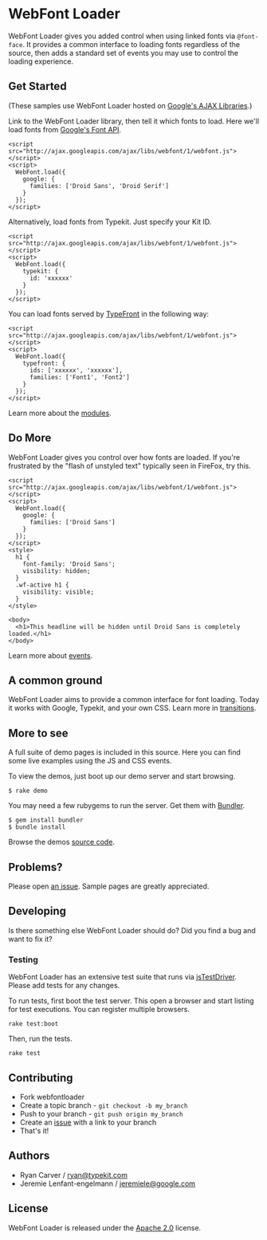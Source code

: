 # WebFont Loader

WebFont Loader gives you added control when using linked fonts via
`@font-face`. It provides a common interface to loading fonts regardless of
the source, then adds a standard set of events you may use to control the
loading experience.


## Get Started

(These samples use WebFont Loader hosted on [Google's AJAX Libraries][gajax].)

Link to the WebFont Loader library, then tell it which fonts to load. Here we'll
load fonts from [Google's Font API][gfontapi].

    <script src="http://ajax.googleapis.com/ajax/libs/webfont/1/webfont.js"></script>
    <script>
      WebFont.load({
        google: {
          families: ['Droid Sans', 'Droid Serif']
        }
      });
    </script>

Alternatively, load fonts from Typekit. Just specify your Kit ID.

    <script src="http://ajax.googleapis.com/ajax/libs/webfont/1/webfont.js"></script>
    <script>
      WebFont.load({
        typekit: {
          id: 'xxxxxx'
        }
      });
    </script>

You can load fonts served by [TypeFront](http://typefront.com) in the following way:

    <script src="http://ajax.googleapis.com/ajax/libs/webfont/1/webfont.js"></script>
    <script>
      WebFont.load({
        typefront: {
          ids: ['xxxxxx', 'xxxxxx'],
          families: ['Font1', 'Font2']
        }
      });
    </script>

Learn more about the
[modules][mod].


## Do More

WebFont Loader gives you control over how fonts are loaded. If you're
frustrated by the "flash of unstyled text" typically seen in FireFox, try
this.

    <script src="http://ajax.googleapis.com/ajax/libs/webfont/1/webfont.js"></script>
    <script>
      WebFont.load({
        google: {
          families: ['Droid Sans']
        }
      });
    </script>
    <style>
      h1 {
        font-family: 'Droid Sans';
        visibility: hidden;
      }
      .wf-active h1 {
        visibility: visible;
      }
    </style>

    <body>
      <h1>This headline will be hidden until Droid Sans is completely loaded.</h1>
    </body>

Learn more about [events][evt].


## A common ground

WebFont Loader aims to provide a common interface for font loading. Today it
works with Google, Typekit, and your own CSS. Learn more in
[transitions][trn].


## More to see

A full suite of demo pages is included in this source. Here you can find some
live examples using the JS and CSS events.

To view the demos, just boot up our demo server and start browsing.

    $ rake demo

You may need a few rubygems to run the server. Get them with [Bundler](http://gembundler.com/).

    $ gem install bundler
    $ bundle install

Browse the demos [source code][demos].


## Problems?

Please open [an issue][issues]. Sample pages are greatly appreciated.


## Developing

Is there something else WebFont Loader should do? Did you find a bug and want
to fix it?

### Testing

WebFont Loader has an extensive test suite that runs via
[jsTestDriver][jstestdriver]. Please add tests for any changes.

To run tests, first boot the test server. This open a browser
and start listing for test executions. You can register multiple browsers.

    rake test:boot

Then, run the tests.

    rake test

## Contributing

* Fork webfontloader
* Create a topic branch - `git checkout -b my_branch`
* Push to your branch - `git push origin my_branch`
* Create an [issue][issues] with a link to your branch
* That's it!



## Authors

* Ryan Carver / ryan@typekit.com
* Jeremie Lenfant-engelmann /  jeremiele@google.com


## License

WebFont Loader is released under the [Apache 2.0][lic] license.


[mod]: http://github.com/typekit/webfontloader/blob/master/docs/MODULES.md
[trn]: http://github.com/typekit/webfontloader/blob/master/docs/TRANSITIONS.md
[evt]: http://github.com/typekit/webfontloader/blob/master/docs/EVENTS.md
[lic]: http://github.com/typekit/webfontloader/blob/master/LICENSE
[demos]: http://github.com/typekit/webfontloader/blob/master/lib/webfontloader/demo/public
[gfontapi]: https://code.google.com/apis/webfonts/
[gajax]: http://code.google.com/apis/ajaxlibs/
[jstestdriver]: http://code.google.com/p/js-test-driver/
[issues]: https://github.com/typekit/webfontloader/issues

